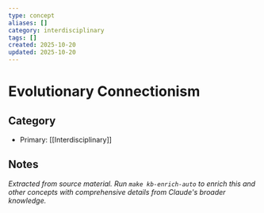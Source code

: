 ```yaml
---
type: concept
aliases: []
category: interdisciplinary
tags: []
created: 2025-10-20
updated: 2025-10-20
---
```


# Evolutionary Connectionism

## Category

- Primary: [[Interdisciplinary]]

## Notes

*Extracted from source material. Run `make kb-enrich-auto` to enrich this and other concepts with comprehensive details from Claude's broader knowledge.*
